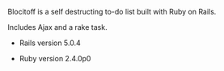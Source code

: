Blocitoff is a self destructing to-do list built with Ruby on Rails.

Includes Ajax and a rake task.

* Rails version 5.0.4

* Ruby version 2.4.0p0
